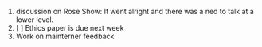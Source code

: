 1. discussion on Rose Show: It went alright and there was a ned to talk at a lower level.
2. [ ] Ethics paper is due next week
3. Work on mainterner feedback
